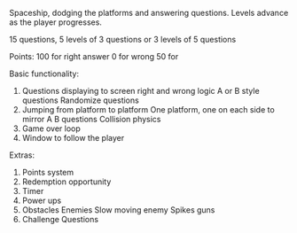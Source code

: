 Spaceship, dodging the platforms and answering questions. Levels advance as the player progresses. 


15 questions, 5 levels of 3 questions or 3 levels of 5 questions

Points:
100 for right answer
0 for wrong
50 for 








Basic functionality:
1. Questions displaying to screen
	right and wrong logic
	A or B style questions
	Randomize questions
2. Jumping from platform to platform
	One platform, one on each side to mirror A B questions
	Collision physics
3. Game over loop
4. Window to follow the player


Extras:
1. Points system
2. Redemption opportunity
3. Timer
4. Power ups
5. Obstacles
	Enemies
		Slow moving enemy
	Spikes
	guns
6. Challenge Questions

